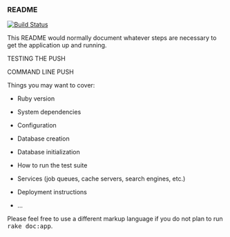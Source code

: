 ### README

[![Build Status](https://travis-ci.org/Kb0101/Cloud-Cake.svg?branch=master)](https://travis-ci.org/Kb0101/Cloud-Cake)

This README would normally document whatever steps are necessary to get the
application up and running.

TESTING THE PUSH

COMMAND LINE PUSH


Things you may want to cover:

* Ruby version

* System dependencies

* Configuration

* Database creation

* Database initialization

* How to run the test suite

* Services (job queues, cache servers, search engines, etc.)

* Deployment instructions

* ...


Please feel free to use a different markup language if you do not plan to run
<tt>rake doc:app</tt>.
